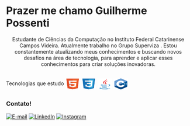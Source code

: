# Prazer me chamo Guilherme Possenti 
<p align="center">Estudante de Ciências da Computação no Instituto Federal Catarinense Campos Videira. Atualmente trabalho no Grupo Superviza .
Estou constantemente atualizando meus conhecimentos e buscando novos desafios na área de tecnologia, para aprender e aplicar esses conhecimentos para criar soluções inovadoras.


<div style="display: inline_block"><br>
  Tecnologias que estudo
  <img align="center" alt="Gui-HTML" height="30" width="40" src="https://raw.githubusercontent.com/devicons/devicon/master/icons/html5/html5-original.svg">
  <img align="center" alt="Gui-CSS" height="30" width="40" src="https://raw.githubusercontent.com/devicons/devicon/master/icons/css3/css3-original.svg">
  <img align="center" alt="Gui-java" height="30" width="40" src="https://raw.githubusercontent.com/devicons/devicon/master/icons/java/java-original.svg">
  <img align="center" alt="Gui-C++" height="30" width="40" src="https://raw.githubusercontent.com/devicons/devicon/master/icons/cplusplus/cplusplus-original.svg">
</div>

##
<h3 align="left">Contato!</h3>

[![E-mail](https://img.shields.io/badge/-Email-0000FF?style=for-the-badge&logo=microsoft-outlook&logoColor=FFFFFF&color:FFF)](mailto:gui.possenti789@gmail)
[![LinkedIn](https://img.shields.io/badge/-LinkedIn-0000FF?style=for-the-badge&logo=linkedin&logoColor=FFFFFF&color:FFF)](https://www.linkedin.com/in/guilherme-possenti-068363279/)
[![Instagram](https://img.shields.io/badge/-Instagram-0000FF?style=for-the-badge&logo=instagram&logoColor=FFFFFF&color:FFF)](https://www.instagram.com/guilherme_possenti/)




